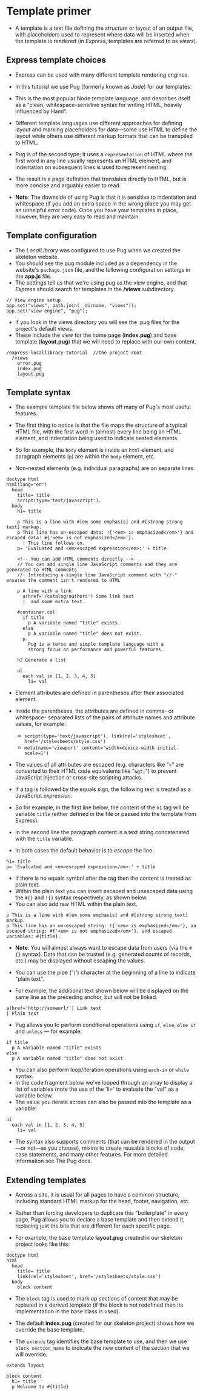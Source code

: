 # Template primer

- A template is a text file defining the _structure_ or layout of an output file, with placeholders used to represent where data will be inserted when the template is rendered (in _Express_, templates are referred to as _views_).

## Express template choices

- Express can be used with many different template rendering engines.
- In this tutorial we use Pug (formerly known as _Jade_) for our templates.
- This is the most popular Node template language, and describes itself as a "clean, whitespace-sensitive syntax for writing HTML, heavily influenced by Haml".

- Different template languages use different approaches for defining layout and marking placeholders for data—some use HTML to define the layout while others use different markup formats that can be transpiled to HTML.
- Pug is of the second type; it uses a `representation` of HTML where the first word in any line usually represents an HTML element, and indentation on subsequent lines is used to represent nesting.
- The result is a page definition that translates directly to HTML, but is more concise and arguably easier to read.

- **Note**: The downside of using Pug is that it is sensitive to indentation and whitespace (if you add an extra space in the wrong place you may get an unhelpful error code). Once you have your templates in place, however, they are very easy to read and maintain.

## Template configuration

- The _LocalLibrary_ was configured to use Pug when we created the skeleton website.
- You should see the pug module included as a dependency in the website's `package.json` file, and the following configuration settings in the **app.js** file.
- The settings tell us that we're using pug as the view engine, and that _Express_ should search for templates in the **/views** subdirectory.

```
// View engine setup
app.set("views", path.join(__dirname, "views"));
app.set("view engine", "pug");
```

- If you look in the views directory you will see the .pug files for the project's default views.
- These include the view for the home page (**index.pug**) and base template (**layout.pug**) that we will need to replace with our own content.

```
/express-locallibrary-tutorial  //the project root
  /views
    error.pug
    index.pug
    layout.pug
```

## Template syntax

- The example template file below shows off many of Pug's most useful features.

- The first thing to notice is that the file maps the structure of a typical HTML file, with the first word in (almost) every line being an HTML element, and indentation being used to indicate nested elements.
- So for example, the `body` element is inside an `html` element, and paragraph elements (`p`) are within the `body` element, etc.
- Non-nested elements (e.g. individual paragraphs) are on separate lines.

```
doctype html
html(lang="en")
  head
    title= title
    script(type='text/javascript').
  body
    h1= title

    p This is a line with #[em some emphasis] and #[strong strong text] markup.
    p This line has un-escaped data: !{'<em> is emphasized</em>'} and escaped data: #{'<em> is not emphasized</em>'}.
      | This line follows on.
    p= 'Evaluated and <em>escaped expression</em>:' + title

    <!-- You can add HTML comments directly -->
    // You can add single line JavaScript comments and they are generated to HTML comments
    //- Introducing a single line JavaScript comment with "//-" ensures the comment isn't rendered to HTML

    p A line with a link
      a(href='/catalog/authors') Some link text
      |  and some extra text.

    #container.col
      if title
        p A variable named "title" exists.
      else
        p A variable named "title" does not exist.
      p.
        Pug is a terse and simple template language with a
        strong focus on performance and powerful features.

    h2 Generate a list

    ul
      each val in [1, 2, 3, 4, 5]
        li= val
```

- Element attributes are defined in parentheses after their associated element.
- Inside the parentheses, the attributes are defined in comma- or whitespace- separated lists of the pairs of attribute names and attribute values, for example:

  - `script(type='text/javascript'), link(rel='stylesheet', href='/stylesheets/style.css')`
  - `meta(name='viewport' content='width=device-width initial-scale=1')`

- The values of all attributes are escaped (e.g. characters like "`>`" are converted to their HTML code equivalents like "`&gt;`") to prevent JavaScript injection or cross-site scripting attacks.

- If a tag is followed by the equals sign, the following text is treated as a JavaScript _expression_.
- So for example, in the first line below, the content of the `h1` tag will be variable `title` (either defined in the file or passed into the template from Express).
- In the second line the paragraph content is a text string concatenated with the `title` variable.
- In both cases the default behavior is to _escape_ the line.

```
h1= title
p= 'Evaluated and <em>escaped expression</em>:' + title
```

- If there is no equals symbol after the tag then the content is treated as plain text.
- Within the plain text you can insert escaped and unescaped data using the `#{}` and `!{}` syntax respectively, as shown below.
- You can also add raw HTML within the plain text.

```
p This is a line with #[em some emphasis] and #[strong strong text] markup.
p This line has an un-escaped string: !{'<em> is emphasized</em>'}, an escaped string: #{'<em> is not emphasized</em>'}, and escaped variables: #{title}.
```

- **Note**: You will almost always want to escape data from users (via the `#{}` syntax). Data that can be trusted (e.g. generated counts of records, etc.) may be displayed without escaping the values.

- You can use the pipe ('`|`') character at the beginning of a line to indicate "plain text".
- For example, the additional text shown below will be displayed on the same line as the preceding anchor, but will not be linked.

```
a(href='http://someurl/') Link text
| Plain text
```

- Pug allows you to perform conditional operations using `if`, `else`, `else if` and `unless` — for example:

```
if title
  p A variable named "title" exists
else
  p A variable named "title" does not exist
```

- You can also perform loop/iteration operations using `each-in` or `while` syntax.
- In the code fragment below we've looped through an array to display a list of variables (note the use of the 'li=' to evaluate the "val" as a variable below.
- The value you iterate across can also be passed into the template as a variable!

```
ul
  each val in [1, 2, 3, 4, 5]
    li= val
```

- The syntax also supports comments (that can be rendered in the output—or not—as you choose), mixins to create reusable blocks of code, case statements, and many other features. For more detailed information see The Pug docs.

## Extending templates

- Across a site, it is usual for all pages to have a common structure, including standard HTML markup for the head, footer, navigation, etc.
- Rather than forcing developers to duplicate this "boilerplate" in every page, Pug allows you to declare a base template and then extend it, replacing just the bits that are different for each specific page.

- For example, the base template **layout.pug** created in our skeleton project looks like this:

```
doctype html
html
  head
    title= title
    link(rel='stylesheet', href='/stylesheets/style.css')
  body
    block content
```

- The `block` tag is used to mark up sections of content that may be replaced in a derived template (if the block is not redefined then its implementation in the base class is used).

- The default **index.pug** (created for our skeleton project) shows how we override the base template.
- The `extends` tag identifies the base template to use, and then we use `block section_name` to indicate the new content of the section that we will override.

```
extends layout

block content
  h1= title
  p Welcome to #{title}
```
